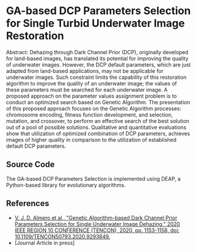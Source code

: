 # GA-based DCP Parameters Selection for Single Turbid Underwater Image Restoration

Abstract:
Dehazing through Dark Channel Prior (DCP), originally developed for land-based images, has translated its potential for improving the quality of underwater images. However, the DCP default parameters, which are just adapted from land-based applications, may not be applicable for underwater images. Such constraint limits the capability of this restoration algorithm to improve the quality of an underwater image; the values of these parameters must be searched for each underwater image. A proposed approach on the parameter values assignment problem is to conduct an optimized search based on Genetic Algorithm. The presentation of this proposed approach focuses on the Genetic Algorithm processes: chromosome encoding, fitness function development, and selection, mutation, and crossover, to perform an effective search of the best solution out of a pool of possible solutions. Qualitative and quantitative evaluations show that utilization of optimized combination of DCP parameters, achieves images of higher quality in comparison to the utilization of established default DCP parameters.

## Source Code
The GA-based DCP Parameters Selection is implemented using DEAP, a Python-based library for evolutionary algorithms. 

## References
  * [V. J. D. Almero et al., "Genetic Algorithm-based Dark Channel Prior Parameters Selection for Single Underwater Image Dehazing," 2020 IEEE REGION 10 CONFERENCE (TENCON), 2020, pp. 1153-1158, doi: 10.1109/TENCON50793.2020.9293849.](https://doi.org/10.1109/TENCON50793.2020.9293849) 
  * [Journal Article in press]
